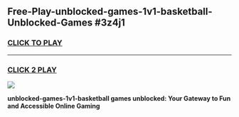 
## Free-Play-unblocked-games-1v1-basketball-Unblocked-Games #3z4j1
<h3>
<a href="https://news.freeplayer.one?title=unblocked-games-1v1-basketball&ref=8M">CLICK TO PLAY</a></h3>
<hr>

<h3>
<a href="https://news.freeplayer.one?title=unblocked-games-1v1-basketball&ref=8M">CLICK 2 PLAY</a>
  
</h3>

<a href="https://news.freeplayer.one?title=unblocked-games-1v1-basketball&ref=8M"><img src="https://clearcache.store/games.png"></a>


**unblocked-games-1v1-basketball games unblocked: Your Gateway to Fun and Accessible Online Gaming**
